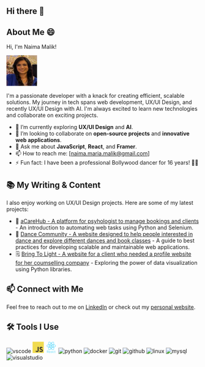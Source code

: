 ## Hi there 👋

<!--
**bdnaima/bdnaima** is a ✨ _special_ ✨ repository because its `README.md` (this file) appears on your GitHub profile.

Here are some ideas to get you started:

- 🔭 I’m currently working on ...
- 🌱 I’m currently learning ...
- 👯 I’m looking to collaborate on ...
- 🤔 I’m looking for help with ...
- 💬 Ask me about ...
- 📫 How to reach me: ...
- 😄 Pronouns: ...
- ⚡ Fun fact: ...
-->

## About Me 😄

Hi, I'm Naima Malik! 
<p align="left">
    <img src="/Naima_Bollywood.jpg" alt="vscode" width="80" height="80"/>
</p>

I'm a passionate developer with a knack for creating efficient, scalable solutions. My journey in tech spans web development, UX/UI Design, and recently UX/UI Design with AI. I'm always excited to learn new technologies and collaborate on exciting projects.


- 🌱 I’m currently exploring **UX/UI Design** and **AI**.
- 🤝 I’m looking to collaborate on **open-source projects** and **innovative web applications**.
- 💬 Ask me about **JavaScript**, **React**, and **Framer**.
- 📫 How to reach me: [naima.maria.malik@gmail.com]
- ⚡ Fun fact: I have been a professional Bollywood dancer for 16 years! 💃🏻

## 📚 My Writing & Content

I also enjoy working on UX/UI Design projects. Here are some of my latest projects:

- 📝 [aCareHub - A platform for psyhologist to manage bookings and clients](https://medium.com/@silentBob/getting-started-with-web-automation) - An introduction to automating web tasks using Python and Selenium.
- 📖 [Dance Community - A website designed to help people interested in dance and explore different dances and book classes](https://medium.com/@silentBob/building-scalable-web-applications) - A guide to best practices for developing scalable and maintainable web applications.
- 🗒️ [Bring To Light - A website for a client who needed a profile website for her coumselling company](https://medium.com/@silentBob/data-visualization-with-python) - Exploring the power of data visualization using Python libraries.

## 📫 Connect with Me

Feel free to reach out to me on [LinkedIn](https://www.linkedin.com/in/naima-maria-malik-6471ba82/) or check out my [personal website](https://naima-s-portfolio.web.app/).

## 🛠️ Tools I Use

<p align="left">
<img src="https://cdn.jsdelivr.net/gh/devicons/devicon/icons/vscode/vscode-original.svg" alt="vscode" width="30" height="30"/>
<img src="https://raw.githubusercontent.com/devicons/devicon/master/icons/javascript/javascript-original.svg" alt="javascript" width="30" height="30" />
<img src="https://raw.githubusercontent.com/devicons/devicon/master/icons/react/react-original-wordmark.svg" alt="react" width="30" height="30" />
<img src="https://cdn.jsdelivr.net/gh/devicons/devicon/icons/python/python-original.svg" alt="python" width="30" height="30"/>
<img src="https://cdn.jsdelivr.net/gh/devicons/devicon/icons/docker/docker-original.svg" alt="docker" width="30" height="30"/>
<img src="https://cdn.jsdelivr.net/gh/devicons/devicon/icons/git/git-original.svg" alt="git" width="30" height="30"/>
<img src="https://cdn.jsdelivr.net/gh/devicons/devicon/icons/github/github-original-wordmark.svg" alt="github" width="30" height="30"/>
<img src="https://cdn.jsdelivr.net/gh/devicons/devicon/icons/linux/linux-original.svg" alt="linux" width="30" height="30"/>
<img src="https://cdn.jsdelivr.net/gh/devicons/devicon/icons/mysql/mysql-original-wordmark.svg" alt="mysql" width="30" height="30"/>
<img src="https://cdn.jsdelivr.net/gh/devicons/devicon/icons/visualstudio/visualstudio-plain.svg" alt="visualstudio" width="30" height="30"/>
</p>